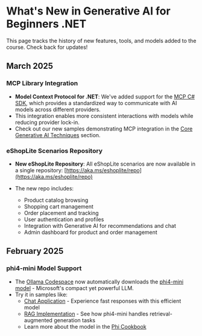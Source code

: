 # What's New in Generative AI for Beginners .NET

This page tracks the history of new features, tools, and models added to the course. Check back for updates!

## March 2025

### MCP Library Integration

- **Model Context Protocol for .NET**: We've added support for the [MCP C# SDK](https://github.com/modelcontextprotocol/csharp-sdk), which provides a standardized way to communicate with AI models across different providers.
- This integration enables more consistent interactions with models while reducing provider lock-in.
- Check out our new samples demonstrating MCP integration in the [Core Generative AI Techniques](../03-CoreGenerativeAITechniques/) section.

### eShopLite Scenarios Repository

- **New eShopLite Repository**: All eShopLite scenarios are now available in a single repository: [https://aka.ms/eshoplite/repo](https://aka.ms/eshoplite/repo)

- The new repo includes:
  - Product catalog browsing
  - Shopping cart management
  - Order placement and tracking
  - User authentication and profiles
  - Integration with Generative AI for recommendations and chat
  - Admin dashboard for product and order management

## February 2025

### phi4-mini Model Support

- The [Ollama Codespace](https://github.com/microsoft/Generative-AI-for-beginners-dotnet/blob/main/02-SetupDevEnvironment/getting-started-ollama.md) now automatically downloads the [phi4-mini model](https://ollama.com/library/phi4-mini) - Microsoft's compact yet powerful LLM.
- Try it in samples like:
  - [Chat Application](https://github.com/microsoft/Generative-AI-for-beginners-dotnet/blob/main/03-CoreGenerativeAITechniques/src/BasicChat-03Ollama/Program.cs) - Experience fast responses with this efficient model
  - [RAG Implementation](https://github.com/microsoft/Generative-AI-for-beginners-dotnet/blob/main/03-CoreGenerativeAITechniques/src/RAGSimple-10SKOllama/Program.cs) - See how phi4-mini handles retrieval-augmented generation tasks
  - Learn more about the model in the [Phi Cookbook](https://aka.ms/phicookbook)